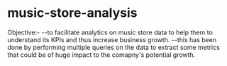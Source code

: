 # music-store-analysis
Objective:-
--to facilitate analytics on music store data to help them to understand its KPIs and thus increase business growth. 
--this has been done by performing multiple queries on the data to extract some metrics that could be of huge impact to the comapny's potential growth. 
